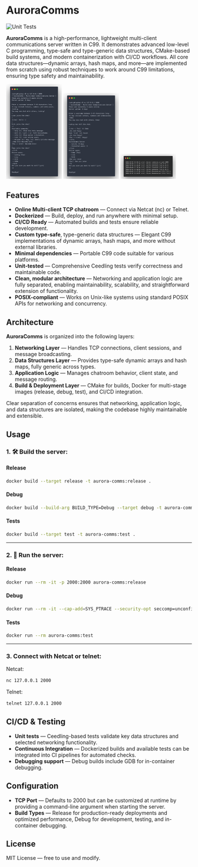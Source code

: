 # AuroraComms

![Unit Tests](https://github.com/ludvigsandberg/aurora-comms/actions/workflows/ci.yml/badge.svg)

**AuroraComms** is a high-performance, lightweight multi-client communications server written in C99. It demonstrates advanced low-level C programming, type-safe and type-generic data structures, CMake-based build systems, and modern containerization with CI/CD workflows. All core data structures—dynamic arrays, hash maps, and more—are implemented from scratch using robust techniques to work around C99 limitations, ensuring type safety and maintainability.

<img src="asset/ss1.png" width="30%"/>
<img src="asset/ss2.png" width="30%"/>
<img src="asset/ss3.png" width="30%"/>

## Features
- **Online Multi-client TCP chatroom** — Connect via Netcat (nc) or Telnet.
- **Dockerized** — Build, deploy, and run anywhere with minimal setup.
- **CI/CD Ready** — Automated builds and tests ensure reliable development.
- **Custom type-safe**, type-generic data structures — Elegant C99 implementations of dynamic arrays, hash maps, and more without external libraries.
- **Minimal dependencies** — Portable C99 code suitable for various platforms.
- **Unit-tested** — Comprehensive Ceedling tests verify correctness and maintainable code.
- **Clean, modular architecture** — Networking and application logic are fully separated, enabling maintainability, scalability, and straightforward extension of functionality.
- **POSIX-compliant** — Works on Unix-like systems using standard POSIX APIs for networking and concurrency.

## Architecture
**AuroraComms** is organized into the following layers:
1. **Networking Layer** — Handles TCP connections, client sessions, and message broadcasting.
2. **Data Structures Layer** — Provides type-safe dynamic arrays and hash maps, fully generic across types.
3. **Application Logic** — Manages chatroom behavior, client state, and message routing.
4. **Build & Deployment Layer** — CMake for builds, Docker for multi-stage images (release, debug, test), and CI/CD integration.

Clear separation of concerns ensures that networking, application logic, and data structures are isolated, making the codebase highly maintainable and extensible.

## Usage
### 1. 🛠️ Build the server:
#### Release
```sh
docker build --target release -t aurora-comms:release .
```
#### Debug
```sh
docker build --build-arg BUILD_TYPE=Debug --target debug -t aurora-comms:debug .
```
#### Tests
```sh
docker build --target test -t aurora-comms:test .
```

---

### 2. 🚀 Run the server:
#### Release
```sh
docker run --rm -it -p 2000:2000 aurora-comms:release
```
#### Debug
```sh
docker run --rm -it --cap-add=SYS_PTRACE --security-opt seccomp=unconfined -p 2000:2000 aurora-comms:debug
```
#### Tests
```sh
docker run --rm aurora-comms:test
```

---

### 3. Connect with Netcat or telnet:
Netcat:
```sh
nc 127.0.0.1 2000
```
Telnet:
```sh
telnet 127.0.0.1 2000
```

## CI/CD & Testing
- **Unit tests** — Ceedling-based tests validate key data structures and selected networking functionality.
- **Continuous Integration** — Dockerized builds and available tests can be integrated into CI pipelines for automated checks.
- **Debugging support** — Debug builds include GDB for in-container debugging.

## Configuration
- **TCP Port** — Defaults to 2000 but can be customized at runtime by providing a command-line argument when starting the server.
- **Build Types** — Release for production-ready deployments and optimized performance, Debug for development, testing, and in-container debugging.

## License
MIT License — free to use and modify.
